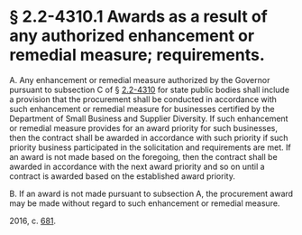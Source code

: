 # § 2.2-4310.1 Awards as a result of any authorized enhancement or remedial measure; requirements.

<p>A. Any enhancement or remedial measure authorized by the Governor pursuant to subsection C of § <a href='http://law.lis.virginia.gov/vacode/2.2-4310/'>2.2-4310</a> for state public bodies shall include a provision that the procurement shall be conducted in accordance with such enhancement or remedial measure for businesses certified by the Department of Small Business and Supplier Diversity. If such enhancement or remedial measure provides for an award priority for such businesses, then the contract shall be awarded in accordance with such priority if such priority business participated in the solicitation and requirements are met. If an award is not made based on the foregoing, then the contract shall be awarded in accordance with the next award priority and so on until a contract is awarded based on the established award priority.</p><p>B. If an award is not made pursuant to subsection A, the procurement award may be made without regard to such enhancement or remedial measure.</p><p>2016, c. <a href='http://lis.virginia.gov/cgi-bin/legp604.exe?161+ful+CHAP0681'>681</a>.</p>